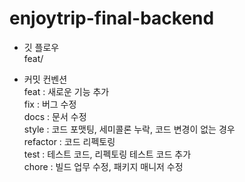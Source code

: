 # enjoytrip-final-backend

- 깃 플로우  
  feat/

- 커밋 컨벤션  
  feat : 새로운 기능 추가  
  fix : 버그 수정  
  docs : 문서 수정  
  style : 코드 포맷팅, 세미콜론 누락, 코드 변경이 없는 경우  
  refactor : 코드 리펙토링  
  test : 테스트 코드, 리펙토링 테스트 코드 추가  
  chore : 빌드 업무 수정, 패키지 매니저 수정  
